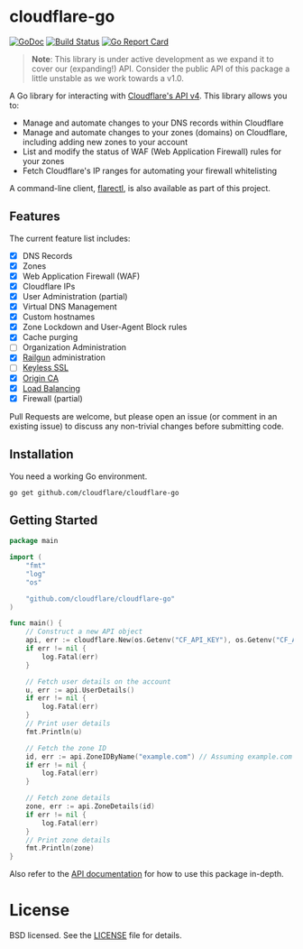 # cloudflare-go

[![GoDoc](https://img.shields.io/badge/godoc-reference-5673AF.svg?style=flat-square)](https://godoc.org/github.com/cloudflare/cloudflare-go)
[![Build Status](https://img.shields.io/travis/cloudflare/cloudflare-go/master.svg?style=flat-square)](https://travis-ci.org/cloudflare/cloudflare-go)
[![Go Report Card](https://goreportcard.com/badge/github.com/cloudflare/cloudflare-go?style=flat-square)](https://goreportcard.com/report/github.com/cloudflare/cloudflare-go)

> **Note**: This library is under active development as we expand it to cover
> our (expanding!) API. Consider the public API of this package a little
> unstable as we work towards a v1.0.

A Go library for interacting with
[Cloudflare's API v4](https://api.cloudflare.com/). This library allows you to:

* Manage and automate changes to your DNS records within Cloudflare
* Manage and automate changes to your zones (domains) on Cloudflare, including
  adding new zones to your account
* List and modify the status of WAF (Web Application Firewall) rules for your
  zones
* Fetch Cloudflare's IP ranges for automating your firewall whitelisting

A command-line client, [flarectl](cmd/flarectl), is also available as part of
this project.

## Features

The current feature list includes:

* [x] DNS Records
* [x] Zones
* [x] Web Application Firewall (WAF)
* [x] Cloudflare IPs
* [x] User Administration (partial)
* [x] Virtual DNS Management
* [x] Custom hostnames
* [x] Zone Lockdown and User-Agent Block rules
* [x] Cache purging
* [ ] Organization Administration
* [x] [Railgun](https://www.cloudflare.com/railgun/) administration
* [ ] [Keyless SSL](https://blog.cloudflare.com/keyless-ssl-the-nitty-gritty-technical-details/)
* [x] [Origin CA](https://blog.cloudflare.com/universal-ssl-encryption-all-the-way-to-the-origin-for-free/)
* [x] [Load Balancing](https://blog.cloudflare.com/introducing-load-balancing-intelligent-failover-with-cloudflare/)
* [x] Firewall (partial)

Pull Requests are welcome, but please open an issue (or comment in an existing
issue) to discuss any non-trivial changes before submitting code.

## Installation

You need a working Go environment.

```
go get github.com/cloudflare/cloudflare-go
```

## Getting Started

```go
package main

import (
	"fmt"
	"log"
	"os"

	"github.com/cloudflare/cloudflare-go"
)

func main() {
	// Construct a new API object
	api, err := cloudflare.New(os.Getenv("CF_API_KEY"), os.Getenv("CF_API_EMAIL"))
	if err != nil {
		log.Fatal(err)
	}

	// Fetch user details on the account
	u, err := api.UserDetails()
	if err != nil {
		log.Fatal(err)
	}
	// Print user details
	fmt.Println(u)

	// Fetch the zone ID
	id, err := api.ZoneIDByName("example.com") // Assuming example.com exists in your Cloudflare account already
	if err != nil {
		log.Fatal(err)
	}

	// Fetch zone details
	zone, err := api.ZoneDetails(id)
	if err != nil {
		log.Fatal(err)
	}
	// Print zone details
	fmt.Println(zone)
}
```

Also refer to the
[API documentation](https://godoc.org/github.com/cloudflare/cloudflare-go) for
how to use this package in-depth.

# License

BSD licensed. See the [LICENSE](LICENSE) file for details.
